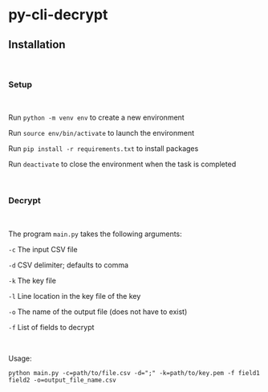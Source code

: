 # py-cli-decrypt

## Installation

&nbsp;

### **Setup**

&nbsp;

Run `python -m venv env` to create a new environment

Run `source env/bin/activate` to launch the environment

Run `pip install -r requirements.txt` to install packages

Run `deactivate` to close the environment when the task is completed

&nbsp;

### **Decrypt**

&nbsp;

The program `main.py` takes the following arguments:

`-c` The input CSV file

`-d` CSV delimiter; defaults to comma

`-k` The key file

`-l` Line location in the key file of the key

`-o` The name of the output file (does not have to exist)

`-f` List of fields to decrypt

&nbsp;

Usage:

`python main.py -c=path/to/file.csv -d=";" -k=path/to/key.pem -f field1 field2 -o=output_file_name.csv`
